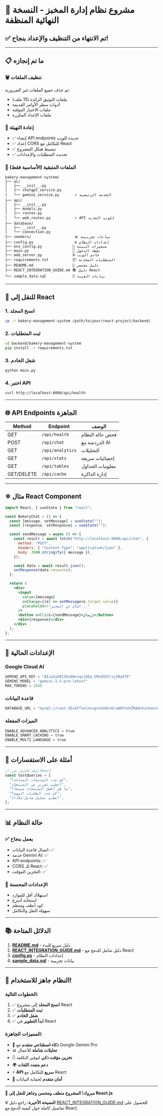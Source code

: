 # 🎉 مشروع نظام إدارة المخبز - النسخة النهائية المنظفة

## ✅ تم الانتهاء من التنظيف والإعداد بنجاح!

---

## 📋 ما تم إنجازه

### 🗑️ **تنظيف الملفات**

تم حذف جميع الملفات غير الضرورية:

- ملفات التوثيق الزائدة (15 ملف)
- أدوات سطر الأوامر القديمة
- ملفات الاختبار المؤقتة
- ملفات الإعداد المكررة

### 🔧 **إعادة التهيئة**

- ✅ إنشاء API endpoints جديدة للويب
- ✅ إعداد CORS للتكامل مع React
- ✅ تبسيط هيكل المشروع
- ✅ تحديث المتطلبات والإعدادات

### 📁 **الملفات المتبقية (الأساسية فقط)**

```
bakery-management-system/
├── ai/
│   ├── __init__.py
│   ├── chatgpt_service.py
│   └── gemini_service.py       ⭐ الخدمة الرئيسية
├── api/
│   ├── __init__.py
│   ├── models.py
│   ├── routes.py
│   └── web_routes.py           ⭐ API للويب الجديد
├── database/
│   ├── __init__.py
│   └── connection.py
├── seeders/                    📊 بيانات تجريبية
├── config.py                   ⚙️ إعدادات النظام
├── env_config.py              🔧 متغيرات البيئة
├── main.py                    🚀 نقطة الدخول
├── web_server.py              🌐 خادم الويب
├── requirements.txt           📦 المتطلبات المحدثة
├── README.md                  📖 دليل مختصر
├── REACT_INTEGRATION_GUIDE.md 📚 دليل React
└── sample_data.sql            🗄️ بيانات العينة
```

---

## 🚀 للنقل إلى React

### 1. **انسخ المجلد**

```bash
cp -r bakery-management-system /path/to/your/react-project/backend/
```

### 2. **ثبت المتطلبات**

```bash
cd backend/bakery-management-system
pip install -r requirements.txt
```

### 3. **شغل الخادم**

```bash
python main.py
```

### 4. **اختبر API**

```bash
curl http://localhost:8000/api/health
```

---

## 🌐 API Endpoints الجاهزة

| Method     | Endpoint         | الوصف           |
| ---------- | ---------------- | --------------- |
| GET        | `/api/health`    | فحص حالة النظام |
| POST       | `/api/chat`      | الدردشة مع AI   |
| GET        | `/api/analytics` | التحليلات       |
| GET        | `/api/stats`     | إحصائيات سريعة  |
| GET        | `/api/tables`    | معلومات الجداول |
| GET/DELETE | `/api/cache`     | إدارة الذاكرة   |

---

## ⚛️ مثال React Component

```jsx
import React, { useState } from "react";

const BakeryChat = () => {
  const [message, setMessage] = useState("");
  const [response, setResponse] = useState("");

  const sendMessage = async () => {
    const result = await fetch("http://localhost:8000/api/chat", {
      method: "POST",
      headers: { "Content-Type": "application/json" },
      body: JSON.stringify({ message }),
    });

    const data = await result.json();
    setResponse(data.response);
  };

  return (
    <div>
      <input
        value={message}
        onChange={(e) => setMessage(e.target.value)}
        placeholder="اسأل عن المخبز..."
      />
      <button onClick={sendMessage}>إرسال</button>
      <div>{response}</div>
    </div>
  );
};
```

---

## 🔧 الإعدادات الحالية

### Google Cloud AI

```python
GEMINI_API_KEY = "AIzaSyD813Gu6WszqsjbEq-5MvO5GYlxj5By8fE"
GEMINI_MODEL = "gemini-1.5-pro-latest"
MAX_TOKENS = 2048
```

### قاعدة البيانات

```python
DATABASE_URL = "mysql://root:ZEsGFfzwlnsvgvcUiNsvGraAKFnuVZRA@shinkansen.proxy.rlwy.net:24785/railway"
```

### الميزات المفعلة

```python
ENABLE_ADVANCED_ANALYTICS = true
ENABLE_SMART_CACHING = true
ENABLE_MULTI_LANGUAGE = true
```

---

## 🎯 أمثلة على الاستفسارات

```javascript
// أمثلة للاختبار في React
const testQueries = [
  "كم عدد المنتجات المتاحة؟",
  "أعطني تقرير عن المبيعات",
  "ما هي أفضل المنتجات مبيعاً؟",
  "كم عدد الطلبات اليوم؟",
  "أعطني تحليل شامل للأداء",
];
```

---

## 📊 حالة النظام

### ✅ **يعمل بنجاح**

- اتصال قاعدة البيانات: ✅
- خدمة Gemini AI: ✅
- API endpoints: ✅
- CORS للـ React: ✅
- التخزين المؤقت: ✅

### 🔧 **الإعدادات المحسنة**

- استهلاك أقل للموارد
- استجابة أسرع
- كود أنظف ومنظم
- سهولة النقل والتكامل

---

## 📚 الدلائل المتاحة

1. **[README.md](README.md)** - دليل سريع للبدء
2. **[REACT_INTEGRATION_GUIDE.md](REACT_INTEGRATION_GUIDE.md)** - دليل شامل للدمج مع React
3. **[config.py](config.py)** - إعدادات النظام
4. **[sample_data.sql](sample_data.sql)** - بيانات تجريبية

---

## 🎉 النظام جاهز للاستخدام!

### الخطوات التالية:

1. ✅ **انسخ المجلد** إلى مشروع React
2. ✅ **ثبت المتطلبات**
3. ✅ **شغل الخادم**
4. ✅ **ابدأ التطوير** في React

### المميزات الجاهزة:

- 🤖 **ذكاء اصطناعي متقدم** مع Google Gemini Pro
- 📊 **تحليلات شاملة** للأعمال
- 🗄️ **تخزين مؤقت ذكي** لتوفير التكلفة
- 🌍 **دعم متعدد اللغات**
- ⚡ **API سريع** للتكامل مع React
- 🔐 **أمان متقدم** لحماية البيانات

---

**🚀 مبروك! المشروع منظف ومحسن وجاهز للنقل إلى React.js**

**💡 النصيحة الأخيرة:** راجع دليل [REACT_INTEGRATION_GUIDE.md](REACT_INTEGRATION_GUIDE.md) للحصول على تفاصيل كاملة حول كيفية الدمج مع React.
